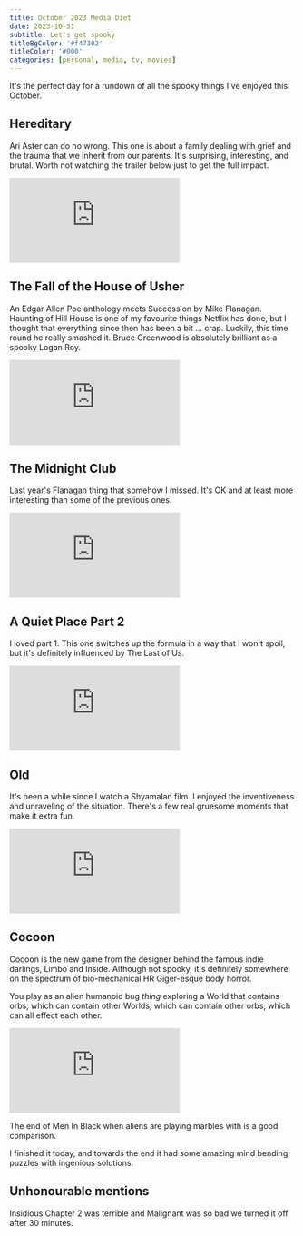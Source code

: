 ```yaml
---
title: October 2023 Media Diet
date: 2023-10-31
subtitle: Let's get spooky
titleBgColor: '#f47302'
titleColor: '#000'
categories: [personal, media, tv, movies]
---
```


It's the perfect day for a rundown of all the spooky things I've enjoyed this October.

## Hereditary

Ari Aster can do no wrong. This one is about a family dealing with grief and the trauma that we inherit from our parents. It's surprising, interesting, and brutal. Worth not watching the trailer below just to get the full impact.

<iframe  src="https://www.youtube.com/embed/V6wWKNij_1M?si=WneXkBrikDON69vN" title="Hereditary" frameborder="0" allow="accelerometer; autoplay; clipboard-write; encrypted-media; gyroscope; picture-in-picture; web-share" allowfullscreen></iframe>

## The Fall of the House of Usher

An Edgar Allen Poe anthology meets Succession by Mike Flanagan. Haunting of Hill House is one of my favourite things Netflix has done, but I thought that everything since then has been a bit ... crap. Luckily, this time round he really smashed it. Bruce Greenwood is absolutely brilliant as a spooky Logan Roy.

<iframe src="https://www.youtube.com/embed/yvuAWVzP6wI?si=v3s4v9PZ3fGWR0Ck" title="The Fall of the House of Usher" frameborder="0" allow="accelerometer; autoplay; clipboard-write; encrypted-media; gyroscope; picture-in-picture; web-share" allowfullscreen></iframe>

## The Midnight Club

Last year's Flanagan thing that somehow I missed. It's OK and at least more interesting than some of the previous ones.

<iframe src="https://www.youtube.com/embed/lBhyUxRzANY?si=VckjsquA-RdMgicu" title="The Midnight Club" frameborder="0" allow="accelerometer; autoplay; clipboard-write; encrypted-media; gyroscope; picture-in-picture; web-share" allowfullscreen></iframe>

## A Quiet Place Part 2

I loved part 1. This one switches up the formula in a way that I won't spoil, but it's definitely influenced by The Last of Us.

<iframe src="https://www.youtube.com/embed/BpdDN9d9Jio?si=jnUxqDG1CtnlkZ_R" title="A Quiet Place Part 2" frameborder="0" allow="accelerometer; autoplay; clipboard-write; encrypted-media; gyroscope; picture-in-picture; web-share" allowfullscreen></iframe>

## Old

It's been a while since I watch a Shyamalan film. I enjoyed the inventiveness and unraveling of the situation. There's a few real gruesome moments that make it extra fun.

<iframe src="https://www.youtube.com/embed/A4U2pMRV9_k?si=RK2VyUGI_ZkZJ121" title="Old" frameborder="0" allow="accelerometer; autoplay; clipboard-write; encrypted-media; gyroscope; picture-in-picture; web-share" allowfullscreen></iframe>

## Cocoon

Cocoon is the new game from the designer behind the famous indie darlings, Limbo and Inside. Although not spooky, it's definitely somewhere on the spectrum of bio-mechanical HR Giger-esque body horror.

You play as an alien humanoid bug _thing_ exploring a World that contains orbs, which can contain other Worlds, which can contain other orbs, which can all effect each other.

<iframe src="https://www.youtube.com/embed/ybLUzOvdgDo?si=BNB7253K3yttafu6" title="Cocoon" frameborder="0" allow="accelerometer; autoplay; clipboard-write; encrypted-media; gyroscope; picture-in-picture; web-share" allowfullscreen></iframe>

The end of Men In Black when aliens are playing marbles with is a good comparison.

I finished it today, and towards the end it had some amazing mind bending puzzles with ingenious solutions.

## Unhonourable mentions

Insidious Chapter 2 was terrible and Malignant was so bad we turned it off after 30 minutes.
